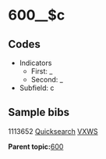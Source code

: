 # 600\_\_$c

## Codes

-   Indicators
    -   First: \_
    -   Second: \_
-   Subfield: c

## Sample bibs

1113652 [Quicksearch](https://search.library.yale.edu/catalog/1113652) [VXWS](http://prodorbis.library.yale.edu:7014/vxws/GetHoldingsService?bibId=1113652)

**Parent topic:**[600](../../tags/600/600.md)

